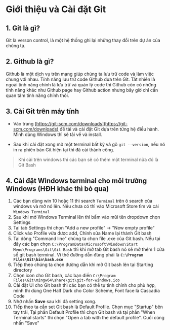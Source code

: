 # Giới thiệu và Cài đặt Git

## 1. Git là gì?

Git là verson control, là một hệ thống ghi lại những thay đổi trên dự án của chúng ta.

## 2. Github là gì?

Github là một dịch vụ trên mạng giúp chúng ta lưu trữ code và làm việc chung với nhau. Tính năng lưu trữ code Github dựa trên Git. Tất nhiên là ngoài tính năng chính là lưu trữ và quản lý code thì Github còn có những tính năng khác như Github page hay Github action nhưng bây giờ chỉ cần quan tâm tính năng chính thôi.

## 3. Cài Git trên máy tính

- Vào trang [https://git-scm.com/downloads](https://git-scm.com/downloads) để tải và cài đặt Git dựa trên từng hệ điều hành. Mình dùng Windows thì sẽ tải về và install.

- Sau khi cài đặt xong mở một terminal bất kỳ và gõ `git --version`, nếu nó in ra phiên bản Git hiện tại thì đã cài thành công.

> Khi cài trên windows thì các bạn sẽ có thêm một terminal nữa đó là Git Bash

## 4. Cài đặt Windows terminal cho môi trường Windows (HĐH khác thì bỏ qua)

1. Các bạn dùng win 10 hoặc 11 thì search `Terminal` trên ô search của windows và mở nó lên. Nếu chưa có thì vào Microsoft Store tìm và cài `Windows Terminal`
2. Sau khi mở Windows Terminal lên thì bấm vào mũi tên dropdown chọn Settings
3. Tại tab Settings thì chọn "Add a new profile" -> "New empty profile"
4. Click vào Profile vừa được add, Chỉnh sửa Name lại thành Git bash
5. Tại dòng "Command line" chúng ta chọn file .exe của Git bash. Nếu tại đây các bạn chọn `C:\ProgramData\Microsoft\Windows\Start Menu\Programs\Git\Git Bash` thì khi mở tab Git bash nó sẽ mở thêm 1 cửa sổ git bash terminal. Vì thế đường dẫn đúng phải là **`C:\Program Files\Git\bin\bash.exe`**
6. Tiếp theo chúng ta chọn đường dẫn khi mở Git bash lên tại Starting directory
7. Chọn icon cho Git bash, các bạn điền `C:\Program Files\Git\mingw64\share\git\git-for-windows.ico`
8. Cài đặt UI cho Git bash thì các bạn có thể tự tinh chỉnh cho phù hợp, mình thì dùng One Half Dark cho Color Scheme, Font face là Cascadia Code
9. Nhớ nhấn **Save** sau khi đã setting xong.
10. Tiếp theo ta cần set Git bash là Default Profile. Chọn mục "Startup" bên tay trái, Tại phần Default Profile thì chọn Git bash và tại phần "When Terminal starts" thì chọn "Open a tab with the default profile". Cuối cùng nhấn "Save"
